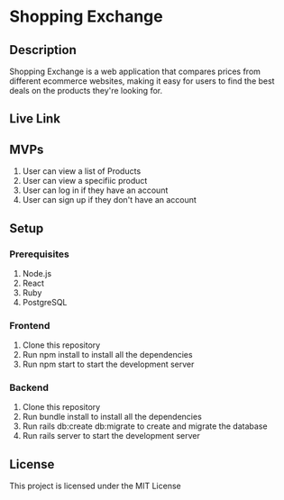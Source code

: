 # Shopping Exchange
## Description
Shopping Exchange is a web application that compares prices from different ecommerce websites, making it easy for users to find the best deals on the products they're looking for.

## Live Link


## MVPs

1. User can view a list of Products
2. User can view a specifiic product
3. User can log in if they have an account
4. User can sign up if they don't have an account

## Setup

### Prerequisites

1. Node.js
2. React
3. Ruby
3. PostgreSQL

### Frontend

1. Clone this repository
2. Run npm install to install all the dependencies
3. Run npm start to start the development server

### Backend

1. Clone this repository
2. Run bundle install to install all the dependencies
3. Run rails db:create db:migrate to create and migrate the database
4. Run rails server to start the development server

## License

This project is licensed under the MIT License 

